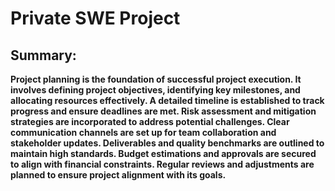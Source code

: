 # **Private SWE Project**

## Summary:

__Project planning is the foundation of successful project execution. It involves defining project objectives, identifying key milestones, and allocating resources effectively. A detailed timeline is established to track progress and ensure deadlines are met. Risk assessment and mitigation strategies are incorporated to address potential challenges. Clear communication channels are set up for team collaboration and stakeholder updates. Deliverables and quality benchmarks are outlined to maintain high standards. Budget estimations and approvals are secured to align with financial constraints. Regular reviews and adjustments are planned to ensure project alignment with its goals.__
